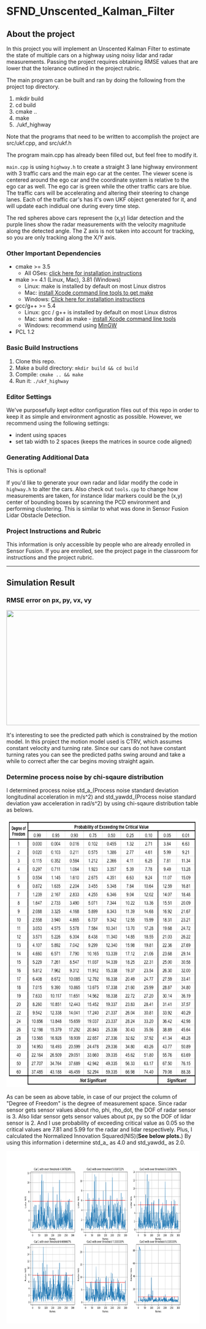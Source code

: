 # SFND_Unscented_Kalman_Filter
## About the project
In this project you will implement an Unscented Kalman Filter to estimate the state of multiple cars on a highway using noisy lidar and radar measurements. Passing the project requires obtaining RMSE values that are lower that the tolerance outlined in the project rubric. 

The main program can be built and ran by doing the following from the project top directory.

1. mkdir build
2. cd build
3. cmake ..
4. make
5. ./ukf_highway

Note that the programs that need to be written to accomplish the project are src/ukf.cpp, and src/ukf.h

The program main.cpp has already been filled out, but feel free to modify it.

`main.cpp` is using `highway.h` to create a straight 3 lane highway environment with 3 traffic cars and the main ego car at the center. 
The viewer scene is centered around the ego car and the coordinate system is relative to the ego car as well. The ego car is green while the 
other traffic cars are blue. The traffic cars will be accelerating and altering their steering to change lanes. Each of the traffic car's has
it's own UKF object generated for it, and will update each indidual one during every time step. 

The red spheres above cars represent the (x,y) lidar detection and the purple lines show the radar measurements with the velocity magnitude along the detected angle. The Z axis is not taken into account for tracking, so you are only tracking along the X/Y axis.

### Other Important Dependencies
* cmake >= 3.5
  * All OSes: [click here for installation instructions](https://cmake.org/install/)
* make >= 4.1 (Linux, Mac), 3.81 (Windows)
  * Linux: make is installed by default on most Linux distros
  * Mac: [install Xcode command line tools to get make](https://developer.apple.com/xcode/features/)
  * Windows: [Click here for installation instructions](http://gnuwin32.sourceforge.net/packages/make.htm)
* gcc/g++ >= 5.4
  * Linux: gcc / g++ is installed by default on most Linux distros
  * Mac: same deal as make - [install Xcode command line tools](https://developer.apple.com/xcode/features/)
  * Windows: recommend using [MinGW](http://www.mingw.org/)
 * PCL 1.2

### Basic Build Instructions

1. Clone this repo.
2. Make a build directory: `mkdir build && cd build`
3. Compile: `cmake .. && make`
4. Run it: `./ukf_highway`

### Editor Settings

We've purposefully kept editor configuration files out of this repo in order to
keep it as simple and environment agnostic as possible. However, we recommend
using the following settings:

* indent using spaces
* set tab width to 2 spaces (keeps the matrices in source code aligned)

### Generating Additional Data

This is optional!

If you'd like to generate your own radar and lidar modify the code in `highway.h` to alter the cars. Also check out `tools.cpp` to
change how measurements are taken, for instance lidar markers could be the (x,y) center of bounding boxes by scanning the PCD environment
and performing clustering. This is similar to what was done in Sensor Fusion Lidar Obstacle Detection.

### Project Instructions and Rubric

This information is only accessible by people who are already enrolled in Sensor Fusion. 
If you are enrolled, see the project page in the classroom
for instructions and the project rubric.

---
## Simulation Result
### RMSE error on px, py, vx, vy
<img src="images/simulation.gif" width="800" height="300" />

It's interesting to see the predicted path which is constrained by the motion model. In this project the motion model used is CTRV, which assumes constant velocity and turning rate. Since our cars do not have constant turning rates you can see the predicted paths swing around and take a while to correct after the car begins moving straight again.

### Determine process noise by chi-sqaure distribution
I determined process noise std_a_(Process noise standard deviation longitudinal acceleration in m/s^2) and std_yawdd_(Process noise standard deviation yaw acceleration in rad/s^2) by using chi-sqaure distribution table as belows. 

<img src="images/chi-table.jpeg" width="500" height="700" />

As can be seen as above table, in case of our project the column of "Degree of Freedom" is the degree of measurement space. Since radar sensor gets sensor values about rho, phi, rho_dot, the DOF of radar sensor is 3. Also lidar sensor gets sensor values about px, py so the DOF of lidar sensor is 2. And I use probability of exceeding critical value as 0.05 so the critical values are 7.81 and 5.99 for the radar and lidar respectively. Plus, I calculated the Normalized Innovation Squared(NIS)(**See below plots.**) By using this information i determine std_a_ as 4.0 and std_yawdd_ as 2.0.

<img src="images/Figure_1.png" width="800" height="450" />
